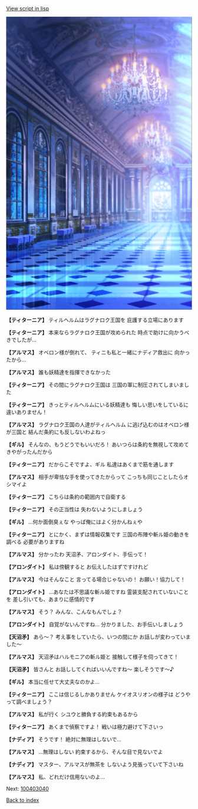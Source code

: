 [View script in lisp](../scripts/100403031.txt)

![mamon_room.png](../images/backgrounds/mamon_room.png)

**【ティターニア】**
ティルヘルムはラグナロク王国を
庇護する立場にあります

**【ティターニア】**
本来ならラグナロク王国が攻められた
時点で助けに向かうべきでしたが…

**【アルマス】**
オベロン様が倒れて、
ティニも私と一緒にナディア救出に
向かったから…

**【アルマス】**
誰も妖精達を指揮できなかった

**【ティターニア】**
その間にラグナロク王国は
三国の軍に制圧されてしまいました

**【ティターニア】**
きっとティルヘルムにいる妖精達も
悔しい思いをしているに
違いありません！

**【アルマス】**
ラグナロク王国の人達がティルヘルム
に逃げ込むのはオベロン様が三国と
結んだ条約にも反しないわよねっ

**【ギル】**
そんなの、もうどうでもいいだろ！
あいつらは条約を無視して攻めて
きやがったんだから

**【ティターニア】**
だからこそですよ、ギル
私達はあくまで筋を通します

**【アルマス】**
相手が卑怯な手を使ってきたからって
こっちも同じことしたらオシマイよ

**【ティターニア】**
こちらは条約の範囲内で自衛する

**【ティターニア】**
その正当性は
失わないようにしましょう

**【ギル】**
…何か面倒臭ぇな
やっぱ俺にはよく分かんねぇや

**【ティターニア】**
とにかく、まずは情報収集です
三国の布陣や斬ル姫の動きを調べる
必要がありますね

**【アルマス】**
分かったわ
天沼矛、アロンダイト、手伝って！

**【アロンダイト】**
私は傍観すると
お伝えしたはずですけれど

**【アルマス】**
今はそんなこと
言ってる場合じゃないの！
お願い！協力して！

**【アロンダイト】**
…あなたは不思議な斬ル姫ですね
霊装支配されていないことを
差し引いても、あまりに感情的です

**【アルマス】**
そう？
みんな、こんなもんでしょ？

**【アロンダイト】**
自覚がないんですね…
分かりました、お手伝いしましょう

**【天沼矛】**
あら～？
考え事をしていたら、いつの間にか
お話しが変わっていました～

**【アルマス】**
天沼矛はハルモニアの斬ル姫と
接触して様子を伺ってきて！

**【天沼矛】**
皆さんと
お話ししてくればいいんですね～
楽しそうです～♪

**【ギル】**
本当に任せて大丈夫なのかよ…

**【ティターニア】**
ここは信じるしかありません
ケイオスリオンの様子は
どうやって調べましょう？

**【アルマス】**
私が行く
シユウと勝負する約束もあるから

**【ティターニア】**
あくまで偵察ですよ！
戦いは極力避けて下さいっ

**【ナディア】**
そうです！
絶対に無理はしないで…

**【アルマス】**
…無理はしない
約束するから、そんな目で見ないでよ

**【ナディア】**
マスター、アルマスが無茶を
しないよう見張っていて下さいね

**【アルマス】**
私、どれだけ信用ないのよ…


Next: [100403040](100403040.md)

[Back to index](index.md)
